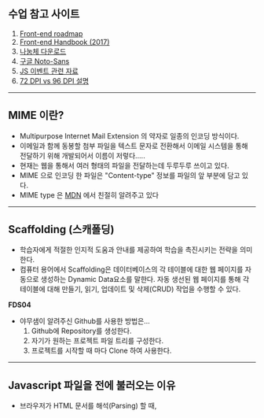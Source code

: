 ## 수업 참고 사이트

1. [Front-end roadmap](https://github.com/kamranahmedse/developer-roadmap)
2. [Front-end Handbook (2017)](https://frontendmasters.com/books/front-end-handbook/2017)
3. [나눔체 다운로드](http://hangeul.naver.com/2016/nanum)
4. [구글 Noto-Sans](https://www.google.co.kr/get/noto/)
5. [JS 이벤트 관련 자료](keycode.info)
6. [72 DPI vs 96 DPI 설명](https://spoqa.github.io/2012/07/06/pixel-and-point.html)


---

## MIME 이란?

- Multipurpose Internet Mail Extension 의 약자로 일종의 인코딩 방식이다.
- 이메일과 함께 동봉할 첨부 파일을 텍스트 문자로 전환해서 이메일 시스템을 통해 전달하기 위해 개발되어서 이름이 저렇다.....
- 현재는 웹을 통해서 여러 형태의 파일을 전달하는데 두루두루 쓰이고 있다.
- MIME 으로 인코딩 한 파일은 "Content-type" 정보를 파일의 앞 부분에 담고 있다.
- MIME type 은 [MDN](https://developer.mozilla.org/en-US/docs/Web/HTTP/Basics_of_HTTP/MIME_types) 에서 친절히 알려주고 있다


---

## Scaffolding (스캐폴딩)

- 학습자에게 적절한 인지적 도움과 안내를 제공하여 학습을 촉진시키는 전략을 의미한다.
- 컴퓨터 용어에서 Scaffolding은 데이터베이스의 각 테이블에 대한 웹 페이지를 자동으로 생성하는 Dynamic Data요소를 말한다. 자동 생선된 웹 페이지를 통해 각 테이블에 대해 만들기, 읽기, 업데이트 및 삭제(CRUD) 작업을 수행할 수 있다.



**FDS04**

- 야무샘이 알려주신 Github를 사용한 방법은...
  1. Github에 Repository를 생성한다.
  2. 자기가 원하는 프로젝트 파일 트리를 구성한다.
  3. 프로젝트를 시작할 때 마다 Clone 하여 사용한다.


---

## Javascript 파일을 </body> 전에 불러오는 이유

- 브라우저가 HTML 문서를 해석(Parsing) 할 때, <script> 태그를 만나면 그 안에 있는 Javascript의 처리가 끝날 때까지 다른 HTML 해석을 멈춘다.
- 사용자 입장에서 HTML 페이지가 화면에 다 렌더링 되기까지 더 오래 걸린다.
- CSS, HTML 해석이 먼저 완료된 후, Javascript를 불러오는 것이 사용자 입장에서는 더 빠르게 느껴진다.


---

## Grid layout 기본 속성, 용어

![grid-term](img/grid-term.png)



![grid-in-picture](img/grid-in-picture.png)







### Unit(유닛)

- Grid의 가장 작은 레이아웃 요소

![unit](img/unit.png)



### Gutter(여백)

- Gutter의 종류에는 left, right, 그리고 split 방식이 있다.

![gutter](img/gutter.png)



1. Left Gutter

![gutter-left](img/gutter-left.png)



2. Right Gutter

![gutter-right](img/gutter-right.png)



3. Split Gutter

![gutter-split](img/gutter-split.png)



---

## Web Caching(웹 캐싱)

- 클라이언트가 요청하는 HTML, CSS, JS 등에 대해 첫 요청 시에 파일을 내려받아 특정 위치에 복사본을 저장하고, 이후 동일한 URL의 자원 요청은 다시 내려받기 않고 내부에 저장한 파일을 사용하여 더 빠른 서비스를 제공하는 기능.




---

## Command line / 터미널 명령어

**mkdir**

- 주로 사용하는 옵션은 -p

`$mkdir ./test/example`

`$mkdir one two three`



**cp**: 복사 명령어

- -r: 하위 디렉토리에서 내부까지 전체를 함께 복사
- -dpr: 원본과 동일한 심볼릭 링크, 완벽한 복제 옵션
- -d: 심볼릭 파일 자체 및 정보를 함께 복사
- -p: 대상의 소유, 그룹, 권한, 시간 등을 그대로 복사
- -r: 서브(하위) 디렉토리 내부까지 전체 복사



**rm**: 파일 삭제, 강력한 기능이며, Linux 시스템은 삭제한 파일 복구가 어려움

- -r: 디렉토리 및 파일 전체 삭제
- -f: Y/N 여부 묻지 않고 강제로 삭제 진행
- rm -rf: [지울 대상] 으로 단일파일 및 폴더 전체를 삭제



**mv**: 이름 변경 혹은 이동



**cd**: 유저의 위치를 이동하는 명령어

- ~ : 현재 로그인 유저의 홈 디렉토리로 이동
- 절대경로 및 상대경로를 사용하여 디렉토리를 변경 가능


---

## HTML Entity Code Table

![hmtl-entity-table](img/hmtl-entity-table.png)

**참조:** [http://somgle.tistory.com/46](http://somgle.tistory.com/46)



---

## Keycode 값 (아스키 형식)

- Javascript 에서 Key 이벤트로 값을 받아 사용한다.

![keycode-table](img/keycode-table.png)

---

### HTML Language and Locale

![locale](img/locale.png)

**참조:** [http://www.vbsedit.com/html/882ca1eb-81b6-4a73-839d-154c6440bf70.asp](http://www.vbsedit.com/html/882ca1eb-81b6-4a73-839d-154c6440bf70.asp)



---

## 반응형 Grid 와 유동형 Grid 시스템

### Grid 시스템이란?

- 화면의 폭을 몇 개의 Column(컬럼)으로 나누고, 그 중 일부 컬럼을 묶어서 하나의 Class로 간단히 지정하면, 해당 컬럼의 폭과 다른 (묶음) 컬럼과의 간격도 일정하게 유지되는 시스템이다.
- 대표적으로 960 Grid System 이 유명하고, 주로 사용되는 시스템은 12 컬럼 기반이다.



#### 고정형 그리드 시스템(Static grid system)

- 픽셀 기반 치수를 정의한다.
- 특정 장치 viewport 에서 width와 height를 수동으로 조절해야 한다.
- 다양한 화면 크기 및 장치에 대한 조정이 필요하다.



#### 반응형 그리드 시스템(Fluid grid system)

- 최대 레이아웃 크기를 정의
- 레이아웃을 쉽게 처리할 수 있도록 특정 수의 열로 나눈다.
- 12컬럼을 주로 사용하며 3, 4컬럼으로 나뉘어지는 디자인이 좋은 편이다.




